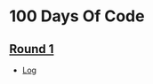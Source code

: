 # 100 Days Of Code


## [Round 1](https://github.com/PHBonifacio/100DaysOfCode/tree/master/R1-python)
  * [Log](https://github.com/PHBonifacio/100DaysOfCode/blob/master/R1-python/log.md)
